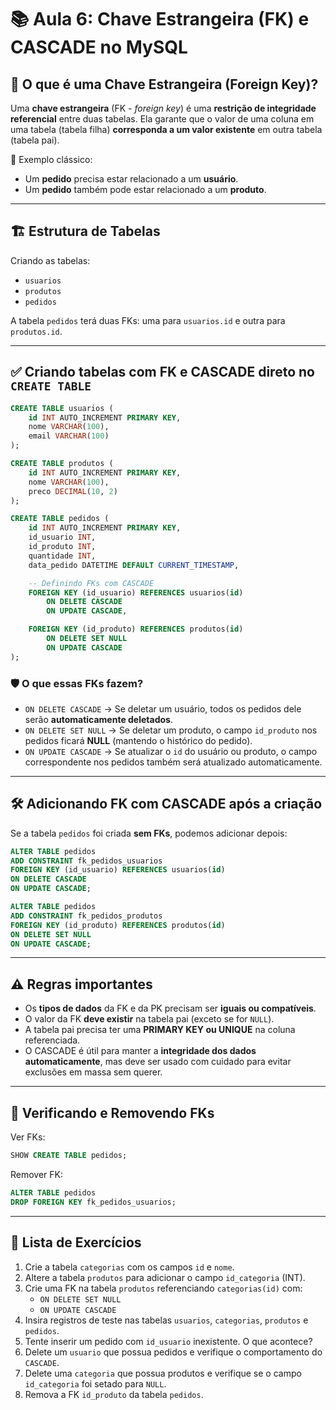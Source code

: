 # 📚 Aula 6: Chave Estrangeira (FK) e CASCADE no MySQL

## 🧠 O que é uma Chave Estrangeira (Foreign Key)?

Uma **chave estrangeira** (FK - *foreign key*) é uma **restrição de integridade referencial** entre duas tabelas.
Ela garante que o valor de uma coluna em uma tabela (tabela filha) **corresponda a um valor existente** em outra tabela (tabela pai).

🔗 Exemplo clássico:

* Um **pedido** precisa estar relacionado a um **usuário**.
* Um **pedido** também pode estar relacionado a um **produto**.

---

## 🏗️ Estrutura de Tabelas

Criando as tabelas:

* `usuarios`
* `produtos`
* `pedidos`

A tabela `pedidos` terá duas FKs: uma para `usuarios.id` e outra para `produtos.id`.

---

## ✅ Criando tabelas com FK e CASCADE direto no `CREATE TABLE`

```sql
CREATE TABLE usuarios (
    id INT AUTO_INCREMENT PRIMARY KEY,
    nome VARCHAR(100),
    email VARCHAR(100)
);

CREATE TABLE produtos (
    id INT AUTO_INCREMENT PRIMARY KEY,
    nome VARCHAR(100),
    preco DECIMAL(10, 2)
);

CREATE TABLE pedidos (
    id INT AUTO_INCREMENT PRIMARY KEY,
    id_usuario INT,
    id_produto INT,
    quantidade INT,
    data_pedido DATETIME DEFAULT CURRENT_TIMESTAMP,

    -- Definindo FKs com CASCADE
    FOREIGN KEY (id_usuario) REFERENCES usuarios(id)
        ON DELETE CASCADE
        ON UPDATE CASCADE,

    FOREIGN KEY (id_produto) REFERENCES produtos(id)
        ON DELETE SET NULL
        ON UPDATE CASCADE
);
```

### 🛡️ O que essas FKs fazem?

* `ON DELETE CASCADE` → Se deletar um usuário, todos os pedidos dele serão **automaticamente deletados**.
* `ON DELETE SET NULL` → Se deletar um produto, o campo `id_produto` nos pedidos ficará **NULL** (mantendo o histórico do pedido).
* `ON UPDATE CASCADE` → Se atualizar o `id` do usuário ou produto, o campo correspondente nos pedidos também será atualizado automaticamente.

---

## 🛠️ Adicionando FK com CASCADE após a criação

Se a tabela `pedidos` foi criada **sem FKs**, podemos adicionar depois:

```sql
ALTER TABLE pedidos
ADD CONSTRAINT fk_pedidos_usuarios
FOREIGN KEY (id_usuario) REFERENCES usuarios(id)
ON DELETE CASCADE
ON UPDATE CASCADE;

ALTER TABLE pedidos
ADD CONSTRAINT fk_pedidos_produtos
FOREIGN KEY (id_produto) REFERENCES produtos(id)
ON DELETE SET NULL
ON UPDATE CASCADE;
```

---

## ⚠️ Regras importantes

* Os **tipos de dados** da FK e da PK precisam ser **iguais ou compatíveis**.
* O valor da FK **deve existir** na tabela pai (exceto se for `NULL`).
* A tabela pai precisa ter uma **PRIMARY KEY ou UNIQUE** na coluna referenciada.
* O CASCADE é útil para manter a **integridade dos dados automaticamente**, mas deve ser usado com cuidado para evitar exclusões em massa sem querer.

---

## 🧪 Verificando e Removendo FKs

Ver FKs:

```sql
SHOW CREATE TABLE pedidos;
```

Remover FK:

```sql
ALTER TABLE pedidos
DROP FOREIGN KEY fk_pedidos_usuarios;
```

---

## 📝 Lista de Exercícios

1. Crie a tabela `categorias` com os campos `id` e `nome`.
2. Altere a tabela `produtos` para adicionar o campo `id_categoria` (INT).
3. Crie uma FK na tabela `produtos` referenciando `categorias(id)` com:
   * `ON DELETE SET NULL`
   * `ON UPDATE CASCADE`
4. Insira registros de teste nas tabelas `usuarios`, `categorias`, `produtos` e `pedidos`.
5. Tente inserir um pedido com `id_usuario` inexistente. O que acontece?
6. Delete um `usuario` que possua pedidos e verifique o comportamento do `CASCADE`.
7. Delete uma `categoria` que possua produtos e verifique se o campo `id_categoria` foi setado para `NULL`.
8. Remova a FK `id_produto` da tabela `pedidos`.
